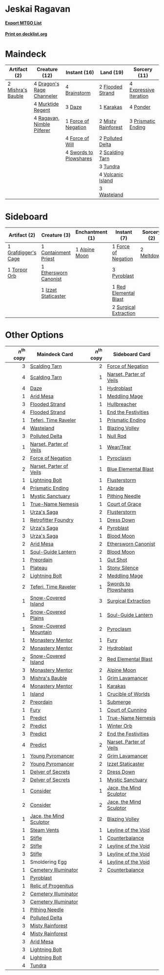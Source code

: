# Jeskai Ragavan

#### [Export MTGO List](../collection/Jeskai%20Ragavan/Jeskai%20Ragavan.txt)
#### [Print on decklist.org](http://decklist.org/?deckmain=4%09Brainstorm%0A3%09Daze%0A4%09Dragon's%20Rage%20Channeler%0A4%09Expressive%20Iteration%0A2%09Flooded%20Strand%0A1%09Force%20of%20Negation%0A4%09Force%20of%20Will%0A1%09Karakas%0A2%09Mishra's%20Bauble%0A2%09Misty%20Rainforest%0A4%09Murktide%20Regent%0A2%09Polluted%20Delta%0A4%09Ponder%0A3%09Prismatic%20Ending%0A4%09Ragavan,%20Nimble%20Pilferer%0A2%09Scalding%20Tarn%0A4%09Swords%20to%20Plowshares%0A3%09Tundra%0A4%09Volcanic%20Island%0A3%09Wasteland&deckside=1%09Alpine%20Moon%0A1%09Containment%20Priest%0A1%09Ethersworn%20Canonist%0A1%09Force%20of%20Negation%0A1%09Grafdigger's%20Cage%0A1%09Izzet%20Staticaster%0A2%09Meltdown%0A3%09Pyroblast%0A1%09Red%20Elemental%20Blast%0A2%09Surgical%20Extraction%0A1%09Torpor%20Orb)
# Maindeck

|                                        Artifact (2)                                        |                                            Creature (12)                                            |                                         Instant (16)                                         |                                          Land (19)                                          |                                          Sorcery (11)                                           |
|--------------------------------------------------------------------------------------------|-----------------------------------------------------------------------------------------------------|----------------------------------------------------------------------------------------------|---------------------------------------------------------------------------------------------|-------------------------------------------------------------------------------------------------|
|2 [Mishra's Bauble](http://gatherer.wizards.com/Pages/Card/Details.aspx?multiverseid=122122)|4 [Dragon's Rage Channeler](http://gatherer.wizards.com/Pages/Card/Details.aspx?multiverseid=522197) |4 [Brainstorm](http://gatherer.wizards.com/Pages/Card/Details.aspx?multiverseid=3897)         |2 [Flooded Strand](http://gatherer.wizards.com/Pages/Card/Details.aspx?multiverseid=405098)  |4 [Expressive Iteration](http://gatherer.wizards.com/Pages/Card/Details.aspx?multiverseid=513678)|
|                                                                                            |4 [Murktide Regent](http://gatherer.wizards.com/Pages/Card/Details.aspx?multiverseid=522128)         |3 [Daze](http://gatherer.wizards.com/Pages/Card/Details.aspx?multiverseid=189255)             |1 [Karakas](http://gatherer.wizards.com/Pages/Card/Details.aspx?multiverseid=413782)         |4 [Ponder](http://gatherer.wizards.com/Pages/Card/Details.aspx?multiverseid=451051)              |
|                                                                                            |4 [Ragavan, Nimble Pilferer](http://gatherer.wizards.com/Pages/Card/Details.aspx?multiverseid=522214)|1 [Force of Negation](http://gatherer.wizards.com/Pages/Card/Details.aspx?multiverseid=464001)|2 [Misty Rainforest](http://gatherer.wizards.com/Pages/Card/Details.aspx?multiverseid=405102)|3 [Prismatic Ending](http://gatherer.wizards.com/Pages/Card/Details.aspx?multiverseid=522101)    |
|                                                                                            |                                                                                                     |4 [Force of Will](http://gatherer.wizards.com/Pages/Card/Details.aspx?multiverseid=3107)      |2 [Polluted Delta](http://gatherer.wizards.com/Pages/Card/Details.aspx?multiverseid=405104)  |                                                                                                 |
|                                                                                            |                                                                                                     |4 [Swords to Plowshares](http://gatherer.wizards.com/Pages/Card/Details.aspx?multiverseid=869)|2 [Scalding Tarn](http://gatherer.wizards.com/Pages/Card/Details.aspx?multiverseid=405107)   |                                                                                                 |
|                                                                                            |                                                                                                     |                                                                                              |3 [Tundra](http://gatherer.wizards.com/Pages/Card/Details.aspx?multiverseid=885)             |                                                                                                 |
|                                                                                            |                                                                                                     |                                                                                              |4 [Volcanic Island](http://gatherer.wizards.com/Pages/Card/Details.aspx?multiverseid=887)    |                                                                                                 |
|                                                                                            |                                                                                                     |                                                                                              |3 [Wasteland](http://gatherer.wizards.com/Pages/Card/Details.aspx?multiverseid=413790)       |                                                                                                 |


# Sideboard

|                                         Artifact (2)                                         |                                          Creature (3)                                          |                                    Enchantment (1)                                     |                                          Instant (7)                                           |                                    Sorcery (2)                                     |
|----------------------------------------------------------------------------------------------|------------------------------------------------------------------------------------------------|----------------------------------------------------------------------------------------|------------------------------------------------------------------------------------------------|------------------------------------------------------------------------------------|
|1 [Grafdigger's Cage](http://gatherer.wizards.com/Pages/Card/Details.aspx?multiverseid=278452)|1 [Containment Priest](http://gatherer.wizards.com/Pages/Card/Details.aspx?multiverseid=389470) |1 [Alpine Moon](http://gatherer.wizards.com/Pages/Card/Details.aspx?multiverseid=447264)|1 [Force of Negation](http://gatherer.wizards.com/Pages/Card/Details.aspx?multiverseid=464001)  |2 [Meltdown](http://gatherer.wizards.com/Pages/Card/Details.aspx?multiverseid=10466)|
|1 [Torpor Orb](http://gatherer.wizards.com/Pages/Card/Details.aspx?multiverseid=233069)       |1 [Ethersworn Canonist](http://gatherer.wizards.com/Pages/Card/Details.aspx?multiverseid=174931)|                                                                                        |3 [Pyroblast](http://gatherer.wizards.com/Pages/Card/Details.aspx?multiverseid=4083)            |                                                                                    |
|                                                                                              |1 [Izzet Staticaster](http://gatherer.wizards.com/Pages/Card/Details.aspx?multiverseid=253638)  |                                                                                        |1 [Red Elemental Blast](http://gatherer.wizards.com/Pages/Card/Details.aspx?multiverseid=814)   |                                                                                    |
|                                                                                              |                                                                                                |                                                                                        |2 [Surgical Extraction](http://gatherer.wizards.com/Pages/Card/Details.aspx?multiverseid=397706)|                                                                                    |


# Other Options

|*n*<sup>th</sup> copy|                                          Maindeck Card                                           |*n*<sup>th</sup> copy|                                          Sideboard Card                                          |
|--------------------:|--------------------------------------------------------------------------------------------------|--------------------:|--------------------------------------------------------------------------------------------------|
|                    3|[Scalding Tarn](http://gatherer.wizards.com/Pages/Card/Details.aspx?multiverseid=405107)          |                    2|[Force of Negation](http://gatherer.wizards.com/Pages/Card/Details.aspx?multiverseid=464001)      |
|                    4|[Scalding Tarn](http://gatherer.wizards.com/Pages/Card/Details.aspx?multiverseid=405107)          |                    1|[Narset, Parter of Veils](http://gatherer.wizards.com/Pages/Card/Details.aspx?multiverseid=460988)|
|                    4|[Daze](http://gatherer.wizards.com/Pages/Card/Details.aspx?multiverseid=189255)                   |                    1|[Hydroblast](http://gatherer.wizards.com/Pages/Card/Details.aspx?multiverseid=3915)               |
|                    1|[Arid Mesa](http://gatherer.wizards.com/Pages/Card/Details.aspx?multiverseid=405092)              |                    1|[Meddling Mage](http://gatherer.wizards.com/Pages/Card/Details.aspx?multiverseid=179547)          |
|                    3|[Flooded Strand](http://gatherer.wizards.com/Pages/Card/Details.aspx?multiverseid=405098)         |                    1|[Hullbreacher](http://gatherer.wizards.com/Pages/Card/Details.aspx?multiverseid=502308)           |
|                    4|[Flooded Strand](http://gatherer.wizards.com/Pages/Card/Details.aspx?multiverseid=405098)         |                    1|[End the Festivities](http://gatherer.wizards.com/Pages/Card/Details.aspx?multiverseid=541010)    |
|                    1|[Teferi, Time Raveler](http://gatherer.wizards.com/Pages/Card/Details.aspx?multiverseid=461148)   |                    1|[Prismatic Ending](http://gatherer.wizards.com/Pages/Card/Details.aspx?multiverseid=522101)       |
|                    4|[Wasteland](http://gatherer.wizards.com/Pages/Card/Details.aspx?multiverseid=413790)              |                    1|[Blazing Volley](http://gatherer.wizards.com/Pages/Card/Details.aspx?multiverseid=426821)         |
|                    3|[Polluted Delta](http://gatherer.wizards.com/Pages/Card/Details.aspx?multiverseid=405104)         |                    1|[Null Rod](http://gatherer.wizards.com/Pages/Card/Details.aspx?multiverseid=383034)               |
|                    1|[Narset, Parter of Veils](http://gatherer.wizards.com/Pages/Card/Details.aspx?multiverseid=460988)|                    1|[Wear/Tear](http://gatherer.wizards.com/Pages/Card/Details.aspx?multiverseid=368950)              |
|                    2|[Force of Negation](http://gatherer.wizards.com/Pages/Card/Details.aspx?multiverseid=464001)      |                    1|[Pyroclasm](http://gatherer.wizards.com/Pages/Card/Details.aspx?multiverseid=129801)              |
|                    2|[Narset, Parter of Veils](http://gatherer.wizards.com/Pages/Card/Details.aspx?multiverseid=460988)|                    1|[Blue Elemental Blast](http://gatherer.wizards.com/Pages/Card/Details.aspx?multiverseid=694)      |
|                    1|[Lightning Bolt](http://gatherer.wizards.com/Pages/Card/Details.aspx?multiverseid=806)            |                    1|[Flusterstorm](http://gatherer.wizards.com/Pages/Card/Details.aspx?multiverseid=228255)           |
|                    4|[Prismatic Ending](http://gatherer.wizards.com/Pages/Card/Details.aspx?multiverseid=522101)       |                    1|[Abrade](http://gatherer.wizards.com/Pages/Card/Details.aspx?multiverseid=430772)                 |
|                    1|[Mystic Sanctuary](http://gatherer.wizards.com/Pages/Card/Details.aspx?multiverseid=473209)       |                    1|[Pithing Needle](http://gatherer.wizards.com/Pages/Card/Details.aspx?multiverseid=129526)         |
|                    1|[True-Name Nemesis](http://gatherer.wizards.com/Pages/Card/Details.aspx?multiverseid=446104)      |                    1|[Court of Grace](http://gatherer.wizards.com/Pages/Card/Details.aspx?multiverseid=497536)         |
|                    1|[Urza's Saga](http://gatherer.wizards.com/Pages/Card/Details.aspx?multiverseid=522335)            |                    2|[Flusterstorm](http://gatherer.wizards.com/Pages/Card/Details.aspx?multiverseid=228255)           |
|                    1|[Retrofitter Foundry](http://gatherer.wizards.com/Pages/Card/Details.aspx?multiverseid=450658)    |                    1|[Dress Down](http://gatherer.wizards.com/Pages/Card/Details.aspx?multiverseid=522115)             |
|                    2|[Urza's Saga](http://gatherer.wizards.com/Pages/Card/Details.aspx?multiverseid=522335)            |                    4|[Pyroblast](http://gatherer.wizards.com/Pages/Card/Details.aspx?multiverseid=4083)                |
|                    3|[Urza's Saga](http://gatherer.wizards.com/Pages/Card/Details.aspx?multiverseid=522335)            |                    1|[Blood Moon](http://gatherer.wizards.com/Pages/Card/Details.aspx?multiverseid=45386)              |
|                    2|[Arid Mesa](http://gatherer.wizards.com/Pages/Card/Details.aspx?multiverseid=405092)              |                    2|[Ethersworn Canonist](http://gatherer.wizards.com/Pages/Card/Details.aspx?multiverseid=174931)    |
|                    1|[Soul-Guide Lantern](http://gatherer.wizards.com/Pages/Card/Details.aspx?multiverseid=476488)     |                    2|[Blood Moon](http://gatherer.wizards.com/Pages/Card/Details.aspx?multiverseid=45386)              |
|                    1|[Preordain](http://gatherer.wizards.com/Pages/Card/Details.aspx?multiverseid=405347)              |                    1|[Gut Shot](http://gatherer.wizards.com/Pages/Card/Details.aspx?multiverseid=397673)               |
|                    1|[Plateau](http://gatherer.wizards.com/Pages/Card/Details.aspx?multiverseid=880)                   |                    1|[Stony Silence](http://gatherer.wizards.com/Pages/Card/Details.aspx?multiverseid=247425)          |
|                    2|[Lightning Bolt](http://gatherer.wizards.com/Pages/Card/Details.aspx?multiverseid=806)            |                    2|[Meddling Mage](http://gatherer.wizards.com/Pages/Card/Details.aspx?multiverseid=179547)          |
|                    2|[Teferi, Time Raveler](http://gatherer.wizards.com/Pages/Card/Details.aspx?multiverseid=461148)   |                    1|[Swords to Plowshares](http://gatherer.wizards.com/Pages/Card/Details.aspx?multiverseid=869)      |
|                    1|[Snow-Covered Island](http://gatherer.wizards.com/Pages/Card/Details.aspx?multiverseid=121130)    |                    3|[Surgical Extraction](http://gatherer.wizards.com/Pages/Card/Details.aspx?multiverseid=397706)    |
|                    1|[Snow-Covered Plains](http://gatherer.wizards.com/Pages/Card/Details.aspx?multiverseid=121267)    |                    1|[Soul-Guide Lantern](http://gatherer.wizards.com/Pages/Card/Details.aspx?multiverseid=476488)     |
|                    1|[Snow-Covered Mountain](http://gatherer.wizards.com/Pages/Card/Details.aspx?multiverseid=121233)  |                    2|[Pyroclasm](http://gatherer.wizards.com/Pages/Card/Details.aspx?multiverseid=129801)              |
|                    1|[Monastery Mentor](http://gatherer.wizards.com/Pages/Card/Details.aspx?multiverseid=391883)       |                    1|[Fury](http://gatherer.wizards.com/Pages/Card/Details.aspx?multiverseid=522202)                   |
|                    2|[Monastery Mentor](http://gatherer.wizards.com/Pages/Card/Details.aspx?multiverseid=391883)       |                    2|[Hydroblast](http://gatherer.wizards.com/Pages/Card/Details.aspx?multiverseid=3915)               |
|                    2|[Snow-Covered Island](http://gatherer.wizards.com/Pages/Card/Details.aspx?multiverseid=121130)    |                    2|[Red Elemental Blast](http://gatherer.wizards.com/Pages/Card/Details.aspx?multiverseid=814)       |
|                    3|[Monastery Mentor](http://gatherer.wizards.com/Pages/Card/Details.aspx?multiverseid=391883)       |                    2|[Alpine Moon](http://gatherer.wizards.com/Pages/Card/Details.aspx?multiverseid=447264)            |
|                    3|[Mishra's Bauble](http://gatherer.wizards.com/Pages/Card/Details.aspx?multiverseid=122122)        |                    1|[Grim Lavamancer](http://gatherer.wizards.com/Pages/Card/Details.aspx?multiverseid=430589)        |
|                    4|[Monastery Mentor](http://gatherer.wizards.com/Pages/Card/Details.aspx?multiverseid=391883)       |                    1|[Karakas](http://gatherer.wizards.com/Pages/Card/Details.aspx?multiverseid=413782)                |
|                    1|[Island](http://gatherer.wizards.com/Pages/Card/Details.aspx?multiverseid=439857)                 |                    1|[Crucible of Worlds](http://gatherer.wizards.com/Pages/Card/Details.aspx?multiverseid=129480)     |
|                    2|[Preordain](http://gatherer.wizards.com/Pages/Card/Details.aspx?multiverseid=405347)              |                    1|[Submerge](http://gatherer.wizards.com/Pages/Card/Details.aspx?multiverseid=21296)                |
|                    1|[Fury](http://gatherer.wizards.com/Pages/Card/Details.aspx?multiverseid=522202)                   |                    1|[Court of Cunning](http://gatherer.wizards.com/Pages/Card/Details.aspx?multiverseid=497583)       |
|                    1|[Predict](http://gatherer.wizards.com/Pages/Card/Details.aspx?multiverseid=451053)                |                    1|[True-Name Nemesis](http://gatherer.wizards.com/Pages/Card/Details.aspx?multiverseid=446104)      |
|                    2|[Predict](http://gatherer.wizards.com/Pages/Card/Details.aspx?multiverseid=451053)                |                    1|[Winter Orb](http://gatherer.wizards.com/Pages/Card/Details.aspx?multiverseid=643)                |
|                    3|[Predict](http://gatherer.wizards.com/Pages/Card/Details.aspx?multiverseid=451053)                |                    2|[End the Festivities](http://gatherer.wizards.com/Pages/Card/Details.aspx?multiverseid=541010)    |
|                    4|[Predict](http://gatherer.wizards.com/Pages/Card/Details.aspx?multiverseid=451053)                |                    2|[Narset, Parter of Veils](http://gatherer.wizards.com/Pages/Card/Details.aspx?multiverseid=460988)|
|                    1|[Young Pyromancer](http://gatherer.wizards.com/Pages/Card/Details.aspx?multiverseid=426592)       |                    2|[Grim Lavamancer](http://gatherer.wizards.com/Pages/Card/Details.aspx?multiverseid=430589)        |
|                    2|[Young Pyromancer](http://gatherer.wizards.com/Pages/Card/Details.aspx?multiverseid=426592)       |                    2|[Izzet Staticaster](http://gatherer.wizards.com/Pages/Card/Details.aspx?multiverseid=253638)      |
|                    1|[Delver of Secrets](http://gatherer.wizards.com/Pages/Card/Details.aspx?multiverseid=226749)      |                    2|[Dress Down](http://gatherer.wizards.com/Pages/Card/Details.aspx?multiverseid=522115)             |
|                    2|[Delver of Secrets](http://gatherer.wizards.com/Pages/Card/Details.aspx?multiverseid=226749)      |                    1|[Mystic Sanctuary](http://gatherer.wizards.com/Pages/Card/Details.aspx?multiverseid=473209)       |
|                    1|[Consider](http://gatherer.wizards.com/Pages/Card/Details.aspx?multiverseid=534803)               |                    1|[Jace, the Mind Sculptor](http://gatherer.wizards.com/Pages/Card/Details.aspx?multiverseid=442051)|
|                    2|[Consider](http://gatherer.wizards.com/Pages/Card/Details.aspx?multiverseid=534803)               |                    2|[Jace, the Mind Sculptor](http://gatherer.wizards.com/Pages/Card/Details.aspx?multiverseid=442051)|
|                    1|[Jace, the Mind Sculptor](http://gatherer.wizards.com/Pages/Card/Details.aspx?multiverseid=442051)|                    2|[Blazing Volley](http://gatherer.wizards.com/Pages/Card/Details.aspx?multiverseid=426821)         |
|                    1|[Steam Vents](http://gatherer.wizards.com/Pages/Card/Details.aspx?multiverseid=405109)            |                    1|[Leyline of the Void](http://gatherer.wizards.com/Pages/Card/Details.aspx?multiverseid=107682)    |
|                    1|[Stifle](http://gatherer.wizards.com/Pages/Card/Details.aspx?multiverseid=382377)                 |                    1|[Counterbalance](http://gatherer.wizards.com/Pages/Card/Details.aspx?multiverseid=121159)         |
|                    2|[Stifle](http://gatherer.wizards.com/Pages/Card/Details.aspx?multiverseid=382377)                 |                    2|[Leyline of the Void](http://gatherer.wizards.com/Pages/Card/Details.aspx?multiverseid=107682)    |
|                    3|[Stifle](http://gatherer.wizards.com/Pages/Card/Details.aspx?multiverseid=382377)                 |                    3|[Leyline of the Void](http://gatherer.wizards.com/Pages/Card/Details.aspx?multiverseid=107682)    |
|                    1|Smoldering Egg                                                                                    |                    4|[Leyline of the Void](http://gatherer.wizards.com/Pages/Card/Details.aspx?multiverseid=107682)    |
|                    1|[Cemetery Illuminator](http://gatherer.wizards.com/Pages/Card/Details.aspx?multiverseid=540888)   |                    2|[Counterbalance](http://gatherer.wizards.com/Pages/Card/Details.aspx?multiverseid=121159)         |
|                    1|[Pyroblast](http://gatherer.wizards.com/Pages/Card/Details.aspx?multiverseid=4083)                |                     |                                                                                                  |
|                    1|[Relic of Progenitus](http://gatherer.wizards.com/Pages/Card/Details.aspx?multiverseid=174824)    |                     |                                                                                                  |
|                    2|[Cemetery Illuminator](http://gatherer.wizards.com/Pages/Card/Details.aspx?multiverseid=540888)   |                     |                                                                                                  |
|                    3|[Cemetery Illuminator](http://gatherer.wizards.com/Pages/Card/Details.aspx?multiverseid=540888)   |                     |                                                                                                  |
|                    1|[Pithing Needle](http://gatherer.wizards.com/Pages/Card/Details.aspx?multiverseid=129526)         |                     |                                                                                                  |
|                    4|[Polluted Delta](http://gatherer.wizards.com/Pages/Card/Details.aspx?multiverseid=405104)         |                     |                                                                                                  |
|                    3|[Misty Rainforest](http://gatherer.wizards.com/Pages/Card/Details.aspx?multiverseid=405102)       |                     |                                                                                                  |
|                    4|[Misty Rainforest](http://gatherer.wizards.com/Pages/Card/Details.aspx?multiverseid=405102)       |                     |                                                                                                  |
|                    3|[Arid Mesa](http://gatherer.wizards.com/Pages/Card/Details.aspx?multiverseid=405092)              |                     |                                                                                                  |
|                    3|[Lightning Bolt](http://gatherer.wizards.com/Pages/Card/Details.aspx?multiverseid=806)            |                     |                                                                                                  |
|                    4|[Lightning Bolt](http://gatherer.wizards.com/Pages/Card/Details.aspx?multiverseid=806)            |                     |                                                                                                  |
|                    4|[Tundra](http://gatherer.wizards.com/Pages/Card/Details.aspx?multiverseid=885)                    |                     |                                                                                                  |

